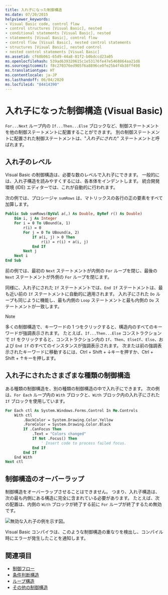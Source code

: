 ```yaml
---
title: 入れ子になった制御構造
ms.date: 07/20/2015
helpviewer_keywords:
- Visual Basic code, control flow
- control structures [Visual Basic], nested
- conditional statements [Visual Basic], nested
- statements [Visual Basic], control flow
- control flow [Visual Basic], nested control statements
- structures [Visual Basic], nested control
- nested control statements [Visual Basic]
ms.assetid: cf60b061-65d9-44a8-81f2-b0bdccd23a05
ms.openlocfilehash: 539ad639320615c1e53176fe47e5468864aa21d8
ms.sourcegitcommit: f8c270376ed905f6a8896ce0fe25b4f4b38ff498
ms.translationtype: HT
ms.contentlocale: ja-JP
ms.lasthandoff: 06/04/2020
ms.locfileid: "84414390"
---
```

# <a name="nested-control-structures-visual-basic"></a>入れ子になった制御構造 (Visual Basic)
`For...Next` ループ内の `If...Then...Else` ブロックなど、制御ステートメントを他の制御ステートメントに配置することができます。 別の制御ステートメントに配置された制御ステートメントは、"*入れ子にされた*" ステートメントと呼ばれます。  
  
## <a name="nesting-levels"></a>入れ子のレベル  
 Visual Basic の制御構造は、必要な数のレベルで入れ子にできます。 一般的には、入れ子構造を読みやすくするには、各本体をインデントします。 統合開発環境 (IDE) エディターでは、これが自動的に行われます。  
  
 次の例では、プロシージャ `sumRows` は、マトリックスの各行の正の要素をすべて加算します。  
  
```vb
Public Sub sumRows(ByVal a(,) As Double, ByRef r() As Double)  
    Dim i, j As Integer  
    For i = 0 To UBound(a, 1)  
        r(i) = 0  
        For j = 0 To UBound(a, 2)  
            If a(i, j) > 0 Then  
                r(i) = r(i) + a(i, j)  
            End If  
        Next j  
    Next i  
End Sub  
```  
  
 前の例では、最初の `Next` ステートメントが内側の `For` ループを閉じ、最後の `Next` ステートメントが外側の `For` ループを閉じます。  
  
 同様に、入れ子にされた `If` ステートメントでは、`End If` ステートメントは、最も近い前の `If` ステートメントに自動的に適用されます。 入れ子にされた `Do` ループも同じように機能し、最も内側の `Loop` ステートメントと最も内側の `Do` ステートメントが一致します。  
  
> [!NOTE]
> 多くの制御構造で、キーワードの 1 つをクリックすると、構造内のすべてのキーワードが強調表示されます。 たとえば、`If...Then...Else` コンストラクションで `If` をクリックすると、コンストラクション内の `If`、`Then`、`ElseIf`、`Else`、および `End If` のすべてのインスタンスが強調表示されます。 次または前の強調表示されたキーワードに移動するには、Ctrl + Shift + ↓キーを押すか、Ctrl + Shift + ↑キーを押します。  
  
## <a name="nesting-different-kinds-of-control-structures"></a>入れ子にされたさまざまな種類の制御構造  
 ある種類の制御構造を、別の種類の制御構造の中で入れ子にできます。 次の例は、`For Each` ループ内の `With` ブロックと、`With` ブロック内の入れ子にされた `If` ブロックを使用しています。  
  
```vb
For Each ctl As System.Windows.Forms.Control In Me.Controls  
    With ctl  
        .BackColor = System.Drawing.Color.Yellow  
        .ForeColor = System.Drawing.Color.Black  
        If .CanFocus Then  
            .Text = "Colors changed"  
            If Not .Focus() Then  
                ' Insert code to process failed focus.  
            End If  
        End If  
    End With  
Next ctl  
```  
  
## <a name="overlapping-control-structures"></a>制御構造のオーバーラップ  
 制御構造をオーバーラップさせることはできません。 つまり、入れ子構造は、次の最も内側にある構造に完全に含まれている必要があります。 たとえば、次の配置は、内側の `With` ブロックが終了する前に `For` ループが終了するため無効です。  
  
 ![無効な入れ子の例を示す図。](./media/nested-control-structures/example-invalid-nesting.gif)
  
 Visual Basic コンパイラは、このような制御構造の重なりを検出し、コンパイル時にエラーが発生したことを通知します。  
  
## <a name="see-also"></a>関連項目

- [制御フロー](index.md)
- [条件判断構造](decision-structures.md)
- [ループ構造](loop-structures.md)
- [その他の制御構造](other-control-structures.md)
